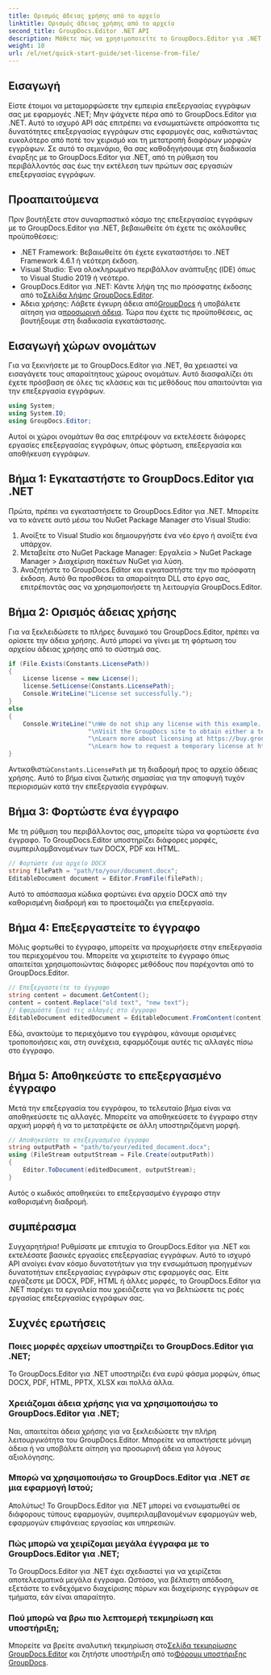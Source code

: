 ```yaml
---
title: Ορισμός άδειας χρήσης από το αρχείο
linktitle: Ορισμός άδειας χρήσης από το αρχείο
second_title: GroupDocs.Editor .NET API
description: Μάθετε πώς να χρησιμοποιείτε το GroupDocs.Editor για .NET για απρόσκοπτη επεξεργασία εγγράφων στις εφαρμογές σας. Περιλαμβάνονται οδηγός βήμα προς βήμα, συμβουλές και συχνές ερωτήσεις.
weight: 10
url: /el/net/quick-start-guide/set-license-from-file/
---
```

## Εισαγωγή
Είστε έτοιμοι να μεταμορφώσετε την εμπειρία επεξεργασίας εγγράφων σας με εφαρμογές .NET; Μην ψάχνετε πέρα από το GroupDocs.Editor για .NET. Αυτό το ισχυρό API σάς επιτρέπει να ενσωματώνετε απρόσκοπτα τις δυνατότητες επεξεργασίας εγγράφων στις εφαρμογές σας, καθιστώντας ευκολότερο από ποτέ τον χειρισμό και τη μετατροπή διαφόρων μορφών εγγράφων. Σε αυτό το σεμινάριο, θα σας καθοδηγήσουμε στη διαδικασία έναρξης με το GroupDocs.Editor για .NET, από τη ρύθμιση του περιβάλλοντός σας έως την εκτέλεση των πρώτων σας εργασιών επεξεργασίας εγγράφων.
## Προαπαιτούμενα
Πριν βουτήξετε στον συναρπαστικό κόσμο της επεξεργασίας εγγράφων με το GroupDocs.Editor για .NET, βεβαιωθείτε ότι έχετε τις ακόλουθες προϋποθέσεις:
- .NET Framework: Βεβαιωθείτε ότι έχετε εγκαταστήσει το .NET Framework 4.6.1 ή νεότερη έκδοση.
- Visual Studio: Ένα ολοκληρωμένο περιβάλλον ανάπτυξης (IDE) όπως το Visual Studio 2019 ή νεότερο.
-  GroupDocs.Editor για .NET: Κάντε λήψη της πιο πρόσφατης έκδοσης από το[Σελίδα λήψης GroupDocs.Editor](https://releases.groupdocs.com/editor/net/).
-  Άδεια χρήσης: Λάβετε έγκυρη άδεια από[GroupDocs](https://purchase.groupdocs.com/buy) ή υποβάλετε αίτηση για α[προσωρινή άδεια](https://purchase.groupdocs.com/temporary-license/).
Τώρα που έχετε τις προϋποθέσεις, ας βουτήξουμε στη διαδικασία εγκατάστασης.
## Εισαγωγή χώρων ονομάτων
Για να ξεκινήσετε με το GroupDocs.Editor για .NET, θα χρειαστεί να εισαγάγετε τους απαραίτητους χώρους ονομάτων. Αυτό διασφαλίζει ότι έχετε πρόσβαση σε όλες τις κλάσεις και τις μεθόδους που απαιτούνται για την επεξεργασία εγγράφων.
```csharp
using System;
using System.IO;
using GroupDocs.Editor;
```
Αυτοί οι χώροι ονομάτων θα σας επιτρέψουν να εκτελέσετε διάφορες εργασίες επεξεργασίας εγγράφων, όπως φόρτωση, επεξεργασία και αποθήκευση εγγράφων.
## Βήμα 1: Εγκαταστήστε το GroupDocs.Editor για .NET
Πρώτα, πρέπει να εγκαταστήσετε το GroupDocs.Editor για .NET. Μπορείτε να το κάνετε αυτό μέσω του NuGet Package Manager στο Visual Studio:
1. Ανοίξτε το Visual Studio και δημιουργήστε ένα νέο έργο ή ανοίξτε ένα υπάρχον.
2. Μεταβείτε στο NuGet Package Manager: Εργαλεία > NuGet Package Manager > Διαχείριση πακέτων NuGet για λύση.
3. Αναζητήστε το GroupDocs.Editor και εγκαταστήστε την πιο πρόσφατη έκδοση.
Αυτό θα προσθέσει τα απαραίτητα DLL στο έργο σας, επιτρέποντάς σας να χρησιμοποιήσετε τη λειτουργία GroupDocs.Editor.
## Βήμα 2: Ορισμός άδειας χρήσης
Για να ξεκλειδώσετε το πλήρες δυναμικό του GroupDocs.Editor, πρέπει να ορίσετε την άδεια χρήσης. Αυτό μπορεί να γίνει με τη φόρτωση του αρχείου άδειας χρήσης από το σύστημά σας.
```csharp
if (File.Exists(Constants.LicensePath))
{
    License license = new License();
    license.SetLicense(Constants.LicensePath);
    Console.WriteLine("License set successfully.");
}
else
{
    Console.WriteLine("\nWe do not ship any license with this example. " +
                      "\nVisit the GroupDocs site to obtain either a temporary or permanent license. " +
                      "\nLearn more about licensing at https://buy.groupdocs.com/faqs/licensing. " +
                      "\nLearn how to request a temporary license at https://buy.groupdocs.com/temporary-license.");
}
```
 Αντικαθιστώ`Constants.LicensePath` με τη διαδρομή προς το αρχείο άδειας χρήσης. Αυτό το βήμα είναι ζωτικής σημασίας για την αποφυγή τυχόν περιορισμών κατά την επεξεργασία εγγράφων. 
## Βήμα 3: Φορτώστε ένα έγγραφο
Με τη ρύθμιση του περιβάλλοντος σας, μπορείτε τώρα να φορτώσετε ένα έγγραφο. Το GroupDocs.Editor υποστηρίζει διάφορες μορφές, συμπεριλαμβανομένων των DOCX, PDF και HTML.
```csharp
// Φορτώστε ένα αρχείο DOCX
string filePath = "path/to/your/document.docx";
EditableDocument document = Editor.FromFile(filePath);
```
Αυτό το απόσπασμα κώδικα φορτώνει ένα αρχείο DOCX από την καθορισμένη διαδρομή και το προετοιμάζει για επεξεργασία.
## Βήμα 4: Επεξεργαστείτε το έγγραφο
Μόλις φορτωθεί το έγγραφο, μπορείτε να προχωρήσετε στην επεξεργασία του περιεχομένου του. Μπορείτε να χειριστείτε το έγγραφο όπως απαιτείται χρησιμοποιώντας διάφορες μεθόδους που παρέχονται από το GroupDocs.Editor.
```csharp
// Επεξεργαστείτε το έγγραφο
string content = document.GetContent();
content = content.Replace("old text", "new text");
// Εφαρμόστε ξανά τις αλλαγές στο έγγραφο
EditableDocument editedDocument = EditableDocument.FromContent(content);
```
Εδώ, ανακτούμε το περιεχόμενο του εγγράφου, κάνουμε ορισμένες τροποποιήσεις και, στη συνέχεια, εφαρμόζουμε αυτές τις αλλαγές πίσω στο έγγραφο.
## Βήμα 5: Αποθηκεύστε το επεξεργασμένο έγγραφο
Μετά την επεξεργασία του εγγράφου, το τελευταίο βήμα είναι να αποθηκεύσετε τις αλλαγές. Μπορείτε να αποθηκεύσετε το έγγραφο στην αρχική μορφή ή να το μετατρέψετε σε άλλη υποστηριζόμενη μορφή.
```csharp
// Αποθηκεύστε το επεξεργασμένο έγγραφο
string outputPath = "path/to/your/edited_document.docx";
using (FileStream outputStream = File.Create(outputPath))
{
    Editor.ToDocument(editedDocument, outputStream);
}
```
Αυτός ο κωδικός αποθηκεύει το επεξεργασμένο έγγραφο στην καθορισμένη διαδρομή.
## συμπέρασμα
Συγχαρητήρια! Ρυθμίσατε με επιτυχία το GroupDocs.Editor για .NET και εκτελέσατε βασικές εργασίες επεξεργασίας εγγράφων. Αυτό το ισχυρό API ανοίγει έναν κόσμο δυνατοτήτων για την ενσωμάτωση προηγμένων δυνατοτήτων επεξεργασίας εγγράφων στις εφαρμογές σας. Είτε εργάζεστε με DOCX, PDF, HTML ή άλλες μορφές, το GroupDocs.Editor για .NET παρέχει τα εργαλεία που χρειάζεστε για να βελτιώσετε τις ροές εργασίας επεξεργασίας εγγράφων σας.
## Συχνές ερωτήσεις
### Ποιες μορφές αρχείων υποστηρίζει το GroupDocs.Editor για .NET;
Το GroupDocs.Editor για .NET υποστηρίζει ένα ευρύ φάσμα μορφών, όπως DOCX, PDF, HTML, PPTX, XLSX και πολλά άλλα.
### Χρειάζομαι άδεια χρήσης για να χρησιμοποιήσω το GroupDocs.Editor για .NET;
Ναι, απαιτείται άδεια χρήσης για να ξεκλειδώσετε την πλήρη λειτουργικότητα του GroupDocs.Editor. Μπορείτε να αποκτήσετε μόνιμη άδεια ή να υποβάλετε αίτηση για προσωρινή άδεια για λόγους αξιολόγησης.
### Μπορώ να χρησιμοποιήσω το GroupDocs.Editor για .NET σε μια εφαρμογή Ιστού;
Απολύτως! Το GroupDocs.Editor για .NET μπορεί να ενσωματωθεί σε διάφορους τύπους εφαρμογών, συμπεριλαμβανομένων εφαρμογών web, εφαρμογών επιφάνειας εργασίας και υπηρεσιών.
### Πώς μπορώ να χειρίζομαι μεγάλα έγγραφα με το GroupDocs.Editor για .NET;
Το GroupDocs.Editor για .NET έχει σχεδιαστεί για να χειρίζεται αποτελεσματικά μεγάλα έγγραφα. Ωστόσο, για βέλτιστη απόδοση, εξετάστε το ενδεχόμενο διαχείρισης πόρων και διαχείρισης εγγράφων σε τμήματα, εάν είναι απαραίτητο.
### Πού μπορώ να βρω πιο λεπτομερή τεκμηρίωση και υποστήριξη;
 Μπορείτε να βρείτε αναλυτική τεκμηρίωση στο[Σελίδα τεκμηρίωσης GroupDocs.Editor](https://tutorials.groupdocs.com/editor/net/) και ζητήστε υποστήριξη από το[Φόρουμ υποστήριξης GroupDocs](https://forum.groupdocs.com/c/editor/20).